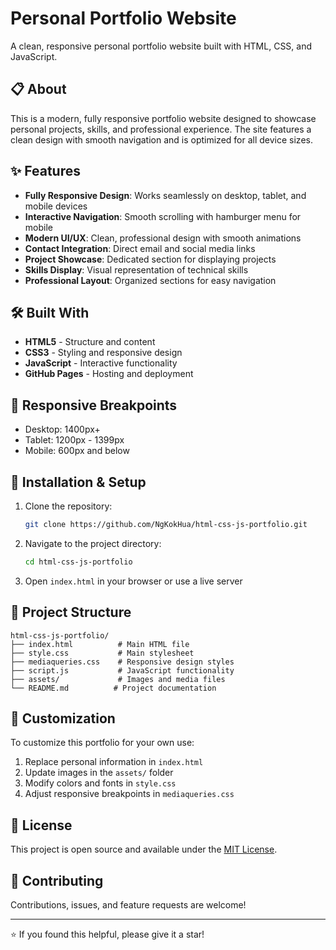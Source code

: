 # Personal Portfolio Website

A clean, responsive personal portfolio website built with HTML, CSS, and JavaScript.

## 📋 About

This is a modern, fully responsive portfolio website designed to showcase personal projects, skills, and professional experience. The site features a clean design with smooth navigation and is optimized for all device sizes.

## ✨ Features

- **Fully Responsive Design**: Works seamlessly on desktop, tablet, and mobile devices
- **Interactive Navigation**: Smooth scrolling with hamburger menu for mobile
- **Modern UI/UX**: Clean, professional design with smooth animations
- **Contact Integration**: Direct email and social media links
- **Project Showcase**: Dedicated section for displaying projects
- **Skills Display**: Visual representation of technical skills
- **Professional Layout**: Organized sections for easy navigation

## 🛠 Built With

- **HTML5** - Structure and content
- **CSS3** - Styling and responsive design
- **JavaScript** - Interactive functionality
- **GitHub Pages** - Hosting and deployment

## 📱 Responsive Breakpoints

- Desktop: 1400px+
- Tablet: 1200px - 1399px
- Mobile: 600px and below

## 🔧 Installation & Setup

1. Clone the repository:
   ```bash
   git clone https://github.com/NgKokHua/html-css-js-portfolio.git
   ```

2. Navigate to the project directory:
   ```bash
   cd html-css-js-portfolio
   ```

3. Open `index.html` in your browser or use a live server

## 📁 Project Structure

```
html-css-js-portfolio/
├── index.html          # Main HTML file
├── style.css           # Main stylesheet
├── mediaqueries.css    # Responsive design styles
├── script.js           # JavaScript functionality
├── assets/             # Images and media files
└── README.md          # Project documentation
```

## 🎨 Customization

To customize this portfolio for your own use:

1. Replace personal information in `index.html`
2. Update images in the `assets/` folder
3. Modify colors and fonts in `style.css`
4. Adjust responsive breakpoints in `mediaqueries.css`

## 📄 License

This project is open source and available under the [MIT License](LICENSE).

## 🤝 Contributing

Contributions, issues, and feature requests are welcome!

---

⭐ If you found this helpful, please give it a star!
